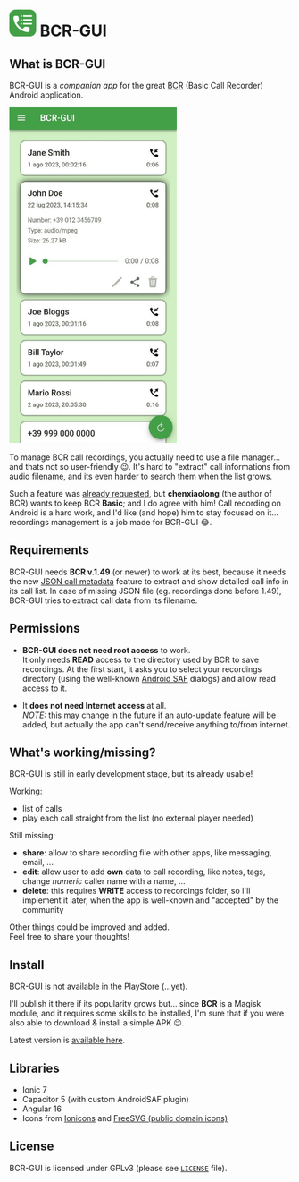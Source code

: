 # <img src="src/assets/icons/icon-rounded.svg" height="48px"> BCR-GUI

## What is BCR-GUI

BCR-GUI is a _companion app_ for the great [BCR](https://github.com/chenxiaolong/BCR) (Basic Call Recorder) Android application.

<img src="docs/images/screenshot-main.jpg" height="600px">


To manage BCR call recordings, you actually need to use a file manager... and thats not so user-friendly 😉.
It's hard to "extract" call informations from audio filename, and its even harder to search them when the list grows.

Such a feature was [already requested](https://github.com/chenxiaolong/BCR/issues/135#issuecomment-1642889831), but **chenxiaolong** (the author of BCR) wants to keep BCR **Basic**; and I do agree with him! Call recording on Android is a hard work, and I'd like (and hope) him to stay focused on it... recordings management is a job made for BCR-GUI 😂.

## Requirements

BCR-GUI needs **BCR v.1.49** (or newer) to work at its best, because it needs the new [JSON call metadata](https://github.com/chenxiaolong/BCR/issues/380) feature to extract and show detailed call info in its call list. In case of missing JSON file (eg. recordings done before 1.49), BCR-GUI tries to extract call data from its filename.

## Permissions

- **BCR-GUI does not need root access** to work. \
  It only needs **READ** access to the directory used by BCR to save recordings. At the first start, it asks you to select your recordings directory (using the well-known [Android SAF](https://developer.android.com/training/data-storage/shared/documents-files) dialogs) and allow read access to it.

- It **does not need Internet access** at all. \
  _NOTE:_ this may change in the future if an auto-update feature will be added, but actually the app can't send/receive anything to/from internet.

## What's working/missing?

BCR-GUI is still in early development stage, but its already usable!

Working:

- list of calls
- play each call straight from the list (no external player needed)

Still missing:

- **share**: allow to share recording file with other apps, like messaging, email, ...
- **edit**: allow user to add **own** data to call recording, like notes, tags, change _numeric_ caller name with a name, ...
- **delete**: this requires **WRITE** access to recordings folder, so I'll implement it later, when the app is well-known and "accepted" by the community

Other things could be improved and added. \
Feel free to share your thoughts!

## Install

BCR-GUI is not available in the PlayStore (...yet).

I'll publish it there if its popularity grows but... since **BCR** is a Magisk module, and it requires some skills to be installed, I'm sure that if you were also able to download & install a simple APK 😉.

Latest version is [available here](https://github.com/nicorac/bcr-gui/releases/).

## Libraries

- Ionic 7
- Capacitor 5 (with custom AndroidSAF plugin)
- Angular 16
- Icons from [Ionicons](https://ionic.io/ionicons/v4) and [FreeSVG (public domain icons)](https://freesvg.org/1547046949)

## License

BCR-GUI is licensed under GPLv3 (please see [`LICENSE`](./LICENSE) file).
